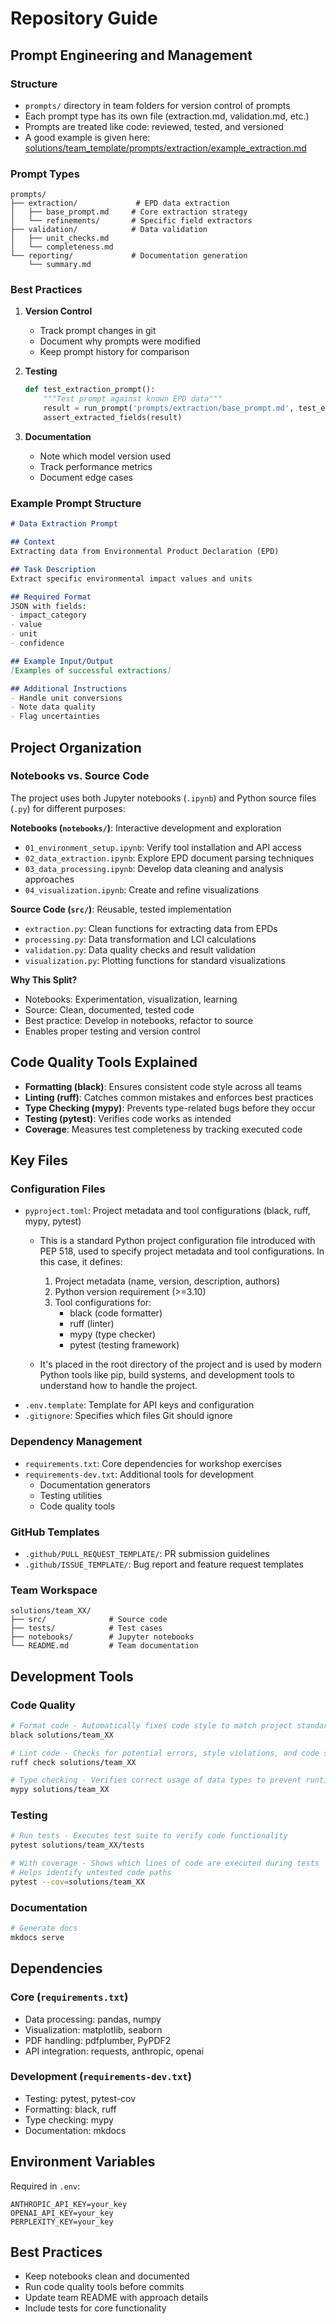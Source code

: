 # Repository Guide

## Prompt Engineering and Management

### Structure
- `prompts/` directory in team folders for version control of prompts
- Each prompt type has its own file (extraction.md, validation.md, etc.)
- Prompts are treated like code: reviewed, tested, and versioned
- A good example is given here: [solutions/team_template/prompts/extraction/example_extraction.md](./solutions/team_template/prompts/extraction/example_extraction.md)

### Prompt Types
```
prompts/
├── extraction/             # EPD data extraction
│   ├── base_prompt.md     # Core extraction strategy
│   └── refinements/       # Specific field extractors
├── validation/            # Data validation
│   ├── unit_checks.md    
│   └── completeness.md
└── reporting/             # Documentation generation
    └── summary.md
```

### Best Practices
1. **Version Control**
   - Track prompt changes in git
   - Document why prompts were modified
   - Keep prompt history for comparison

2. **Testing**
   ```python
   def test_extraction_prompt():
       """Test prompt against known EPD data"""
       result = run_prompt('prompts/extraction/base_prompt.md', test_epd)
       assert_extracted_fields(result)
   ```

3. **Documentation**
   - Note which model version used
   - Track performance metrics
   - Document edge cases

### Example Prompt Structure
```markdown
# Data Extraction Prompt

## Context
Extracting data from Environmental Product Declaration (EPD)

## Task Description
Extract specific environmental impact values and units

## Required Format
JSON with fields:
- impact_category
- value
- unit
- confidence

## Example Input/Output
[Examples of successful extractions]

## Additional Instructions
- Handle unit conversions
- Note data quality
- Flag uncertainties
```

## Project Organization

### Notebooks vs. Source Code

The project uses both Jupyter notebooks (`.ipynb`) and Python source files (`.py`) for different purposes:

**Notebooks (`notebooks/`)**: Interactive development and exploration
- `01_environment_setup.ipynb`: Verify tool installation and API access
- `02_data_extraction.ipynb`: Explore EPD document parsing techniques
- `03_data_processing.ipynb`: Develop data cleaning and analysis approaches
- `04_visualization.ipynb`: Create and refine visualizations

**Source Code (`src/`)**: Reusable, tested implementation
- `extraction.py`: Clean functions for extracting data from EPDs
- `processing.py`: Data transformation and LCI calculations
- `validation.py`: Data quality checks and result validation
- `visualization.py`: Plotting functions for standard visualizations

**Why This Split?**
- Notebooks: Experimentation, visualization, learning
- Source: Clean, documented, tested code
- Best practice: Develop in notebooks, refactor to source
- Enables proper testing and version control

## Code Quality Tools Explained

- **Formatting (black)**: Ensures consistent code style across all teams
- **Linting (ruff)**: Catches common mistakes and enforces best practices
- **Type Checking (mypy)**: Prevents type-related bugs before they occur
- **Testing (pytest)**: Verifies code works as intended
- **Coverage**: Measures test completeness by tracking executed code

## Key Files

### Configuration Files
- `pyproject.toml`: Project metadata and tool configurations (black, ruff, mypy, pytest)
   + This is a standard Python project configuration file introduced with PEP 518, used to specify project metadata and tool configurations. In this case, it defines:

      1. Project metadata (name, version, description, authors)
      2. Python version requirement (>=3.10)
      3. Tool configurations for:
         - black (code formatter)
         - ruff (linter)
         - mypy (type checker)
         - pytest (testing framework)

   + It's placed in the root directory of the project and is used by modern Python tools like pip, build systems, and development tools to understand how to handle the project.
- `.env.template`: Template for API keys and configuration
- `.gitignore`: Specifies which files Git should ignore

### Dependency Management
- `requirements.txt`: Core dependencies for workshop exercises
- `requirements-dev.txt`: Additional tools for development
  - Documentation generators
  - Testing utilities
  - Code quality tools

### GitHub Templates
- `.github/PULL_REQUEST_TEMPLATE/`: PR submission guidelines
- `.github/ISSUE_TEMPLATE/`: Bug report and feature request templates

### Team Workspace
```
solutions/team_XX/
├── src/              # Source code
├── tests/            # Test cases
├── notebooks/        # Jupyter notebooks
└── README.md         # Team documentation
```

## Development Tools

### Code Quality
```bash
# Format code - Automatically fixes code style to match project standards
black solutions/team_XX

# Lint code - Checks for potential errors, style violations, and code smells
ruff check solutions/team_XX

# Type checking - Verifies correct usage of data types to prevent runtime errors
mypy solutions/team_XX
```

### Testing
```bash
# Run tests - Executes test suite to verify code functionality
pytest solutions/team_XX/tests

# With coverage - Shows which lines of code are executed during tests
# Helps identify untested code paths
pytest --cov=solutions/team_XX
```

### Documentation
```bash
# Generate docs
mkdocs serve
```

## Dependencies

### Core (`requirements.txt`)
- Data processing: pandas, numpy
- Visualization: matplotlib, seaborn
- PDF handling: pdfplumber, PyPDF2
- API integration: requests, anthropic, openai

### Development (`requirements-dev.txt`)
- Testing: pytest, pytest-cov
- Formatting: black, ruff
- Type checking: mypy
- Documentation: mkdocs

## Environment Variables
Required in `.env`:
```
ANTHROPIC_API_KEY=your_key
OPENAI_API_KEY=your_key
PERPLEXITY_KEY=your_key
```

## Best Practices
- Keep notebooks clean and documented
- Run code quality tools before commits
- Update team README with approach details
- Include tests for core functionality